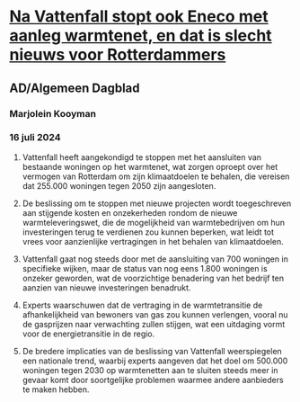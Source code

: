 # [Na Vattenfall stopt ook Eneco met aanleg warmtenet, en dat is slecht nieuws voor Rotterdammers](https://advance.lexis.com/api/document?collection=news&id=urn:contentItem:6CGT-7BB1-DY0X-9472-00000-00&context=1519360)
## AD/Algemeen Dagblad
### Marjolein Kooyman
### 16 juli 2024

1. Vattenfall heeft aangekondigd te stoppen met het aansluiten van bestaande woningen op het warmtenet, wat zorgen oproept over het vermogen van Rotterdam om zijn klimaatdoelen te behalen, die vereisen dat 255.000 woningen tegen 2050 zijn aangesloten.

2. De beslissing om te stoppen met nieuwe projecten wordt toegeschreven aan stijgende kosten en onzekerheden rondom de nieuwe warmteleveringswet, die de mogelijkheid van warmtebedrijven om hun investeringen terug te verdienen zou kunnen beperken, wat leidt tot vrees voor aanzienlijke vertragingen in het behalen van klimaatdoelen.

3. Vattenfall gaat nog steeds door met de aansluiting van 700 woningen in specifieke wijken, maar de status van nog eens 1.800 woningen is onzeker geworden, wat de voorzichtige benadering van het bedrijf ten aanzien van nieuwe investeringen benadrukt.

4. Experts waarschuwen dat de vertraging in de warmtetransitie de afhankelijkheid van bewoners van gas zou kunnen verlengen, vooral nu de gasprijzen naar verwachting zullen stijgen, wat een uitdaging vormt voor de energietransitie in de regio.

5. De bredere implicaties van de beslissing van Vattenfall weerspiegelen een nationale trend, waarbij experts aangeven dat het doel om 500.000 woningen tegen 2030 op warmtenetten aan te sluiten steeds meer in gevaar komt door soortgelijke problemen waarmee andere aanbieders te maken hebben.